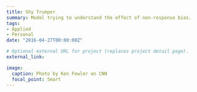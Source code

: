 ```yaml
---
title: Shy Trumper
summary: Model trying to understand the effect of non-response bias.
tags:
- Applied
- Personal
date: "2016-04-27T00:00:00Z"

# Optional external URL for project (replaces project detail page).
external_link:

image:
  caption: Photo by Ken Fowler on CNN
  focal_point: Smart
---
```

